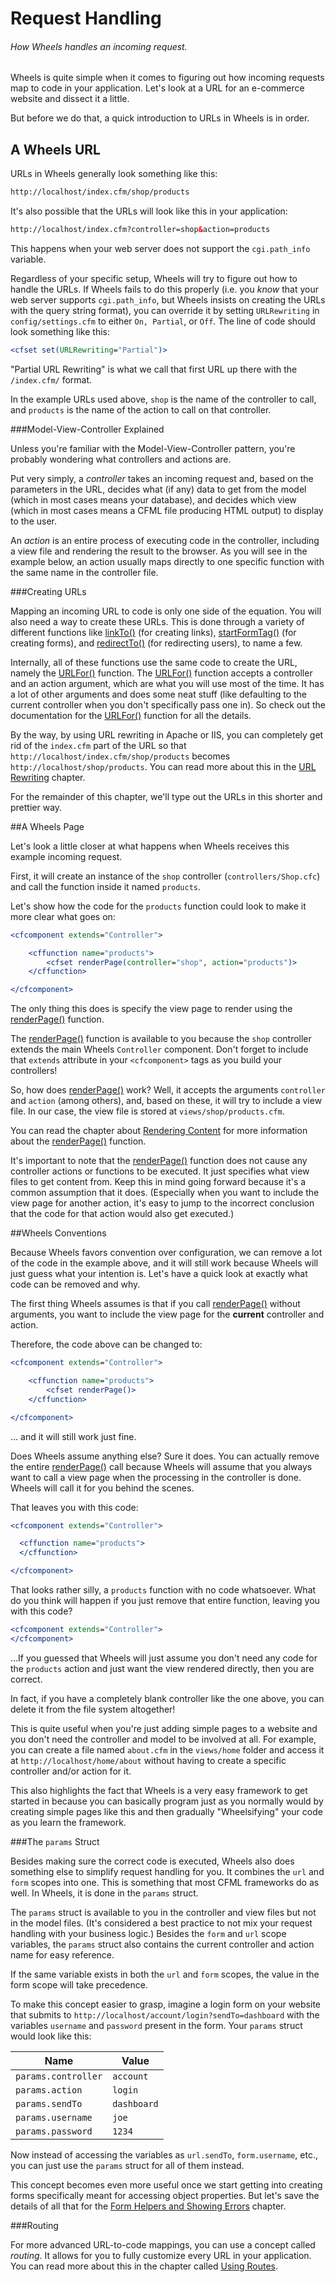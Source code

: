 # Request Handling

###### How Wheels handles an incoming request.

Wheels is quite simple when it comes to figuring out how incoming requests map to code in your application. Let's look at a URL for an e-commerce website and dissect it a little.

But before we do that, a quick introduction to URLs in Wheels is in order.

## A Wheels URL

URLs in Wheels generally look something like this:

```html
http://localhost/index.cfm/shop/products
```

It's also possible that the URLs will look like this in your application:

```html
http://localhost/index.cfm?controller=shop&action=products
```

This happens when your web server does not support the `cgi.path_info` variable.

Regardless of your specific setup, Wheels will try to figure out how to handle the URLs. If Wheels fails to do this properly (i.e. you *know* that your web server supports `cgi.path_info`, but Wheels insists on creating the URLs with the query string format), you can override it by setting `URLRewriting` in `config/settings.cfm` to either `On, Partial`, or `Off`. The line of code should look something like this:

```cfml
<cfset set(URLRewriting="Partial")>
```

"Partial URL Rewriting" is what we call that first URL up there with the `/index.cfm/` format.

In the example URLs used above, `shop` is the name of the controller to call, and `products` is the name of the action to call on that controller.

###Model-View-Controller Explained

Unless you're familiar with the Model-View-Controller pattern, you're probably wondering what controllers and actions are.

Put very simply, a *controller* takes an incoming request and, based on the parameters in the URL, decides what (if any) data to get from the model (which in most cases means your database), and decides which view (which in most cases means a CFML file producing HTML output) to display to the user.

An *action* is an entire process of executing code in the controller, including a view file and rendering the result to the browser. As you will see in the example below, an action usually maps directly to one specific function with the same name in the controller file.

###Creating URLs

Mapping an incoming URL to code is only one side of the equation. You will also need a way to create these URLs. This is done through a variety of different functions like [linkTo()][1] (for creating links), [startFormTag()][2] (for creating forms), and [redirectTo()][3] (for redirecting users), to name a few.

Internally, all of these functions use the same code to create the URL, namely the [URLFor()][4] function. The [URLFor()][4]  function accepts a controller and an action argument, which are what you will use most of the time. It has a lot of other arguments and does some neat stuff (like defaulting to the current controller when you don't specifically pass one in). So check out the documentation for the [URLFor()][4] function for all the details.

By the way, by using URL rewriting in Apache or IIS, you can completely get rid of the `index.cfm` part of the URL so that `http://localhost/index.cfm/shop/products` becomes `http://localhost/shop/products`. You can read more about this in the [URL Rewriting][5] chapter.

For the remainder of this chapter, we'll type out the URLs in this shorter and prettier way.

##A Wheels Page

Let's look a little closer at what happens when Wheels receives this example incoming request.

First, it will create an instance of the `shop` controller (`controllers/Shop.cfc`) and call the function inside it named `products`.

Let's show how the code for the `products` function could look to make it more clear what goes on:

```cfml
<cfcomponent extends="Controller">

    <cffunction name="products">
        <cfset renderPage(controller="shop", action="products")>
    </cffunction>

</cfcomponent>
```

The only thing this does is specify the view page to render using the [renderPage()][6] function.

The [renderPage()][6] function is available to you because the `shop` controller extends the main Wheels `Controller` component. Don't forget to include that `extends` attribute in your `<cfcomponent>` tags as you build your controllers!

So, how does [renderPage()][6] work? Well, it accepts the arguments `controller` and `action` (among others), and, based on these, it will try to include a view file. In our case, the view file is stored at `views/shop/products.cfm`.

You can read the chapter about [Rendering Content][7] for more information about the [renderPage()][6] function.

It's important to note that the [renderPage()][6] function does not cause any controller actions or functions to be executed. It just specifies what view files to get content from. Keep this in mind going forward because it's a common assumption that it does. (Especially when you want to include the view page for another action, it's easy to jump to the incorrect conclusion that the code for that action would also get executed.)

##Wheels Conventions

Because Wheels favors convention over configuration, we can remove a lot of the code in the example above, and it will still work because Wheels will just guess what your intention is. Let's have a quick look at exactly what code can be removed and why.

The first thing Wheels assumes is that if you call [renderPage()][6] without arguments, you want to include the view page for the **current** controller and action.

Therefore, the code above can be changed to:

```cfml
<cfcomponent extends="Controller">

    <cffunction name="products">
        <cfset renderPage()>
    </cffunction>

</cfcomponent>
```

… and it will still work just fine.

Does Wheels assume anything else? Sure it does. You can actually remove the entire [renderPage()][6] call because Wheels will assume that you always want to call a view page when the processing in the controller is done. Wheels will call it for you behind the scenes.

That leaves you with this code:

```cfml
<cfcomponent extends="Controller">

  <cffunction name="products">
  </cffunction>

</cfcomponent>
```

That looks rather silly, a `products` function with no code whatsoever. What do you think will happen if you just remove that entire function, leaving you with this code?

```cfml
<cfcomponent extends="Controller">
</cfcomponent>
```

…If you guessed that Wheels will just assume you don't need any code for the `products` action and just want the view rendered directly, then you are correct.

In fact, if you have a completely blank controller like the one above, you can delete it from the file system altogether!

This is quite useful when you're just adding simple pages to a website and you don't need the controller and model to be involved at all. For example, you can create a file named `about.cfm` in the `views/home` folder and access it at `http://localhost/home/about` without having to create a specific controller and/or action for it.

This also highlights the fact that Wheels is a very easy framework to get started in because you can basically program just as you normally would by creating simple pages like this and then gradually "Wheelsifying" your code as you learn the framework.

###The `params` Struct

Besides making sure the correct code is executed, Wheels also does something else to simplify request handling for you. It combines the `url` and `form` scopes into one. This is something that most CFML frameworks do as well. In Wheels, it is done in the `params` struct.

The `params` struct is available to you in the controller and view files but not in the model files. (It's considered a best practice to not mix your request handling with your business logic.) Besides the `form` and `url` scope variables, the `params` struct also contains the current controller and action name for easy reference.

If the same variable exists in both the `url` and `form` scopes, the value in the form scope will take precedence.

To make this concept easier to grasp, imagine a login form on your website that submits to `http://localhost/account/login?sendTo=dashboard` with the variables `username` and `password` present in the form. Your `params` struct would look like this:

<table>
	<thead>
		<tr>
			<th>Name</th>
			<th>Value</th>
		</tr>
	</thead>
	<tbody>
	<tr>
		<td><code>params.controller<code></td>
		<td><code>account</code></td></tr>
	<tr>
		<td><code>params.action<code></td>
		<td><code>login</code></td></tr>
	<tr>
		<td><code>params.sendTo<code></td>
		<td><code>dashboard</code></td></tr>
	<tr>
		<td><code>params.username<code></td>
		<td><code>joe</code></td></tr>
	<tr>
		<td><code>params.password<code></td>
		<td><code>1234</code></td></tr>
	</tbody>
</table>

Now instead of accessing the variables as `url.sendTo`, `form.username`, etc., you can just use the `params` struct for all of them instead.

This concept becomes even more useful once we start getting into creating forms specifically meant for accessing object properties. But let's save the details of all that for the [Form Helpers and Showing Errors][8] chapter.

###Routing

For more advanced URL-to-code mappings, you can use a concept called *routing*. It allows for you to fully customize every URL in your application. You can read more about this in the chapter called [Using Routes][9].

[1]: http://cfwheels.org/docs/1-3/function/linkto
[2]: http://cfwheels.org/docs/1-3/function/startformtag
[3]: http://cfwheels.org/docs/1-3/function/redirectto
[4]: http://cfwheels.org/docs/1-3/function/urlfor
[5]: 11-URL-Rewriting.md
[6]: http://cfwheels.org/docs/1-3/function/renderpage
[7]: 02-Rendering-Content.md
[8]: ../05-Displaying-Views-to-Users/05-Form-Helpers-and-Showing-Errors.md
[9]: 12-Using-Routes.md
